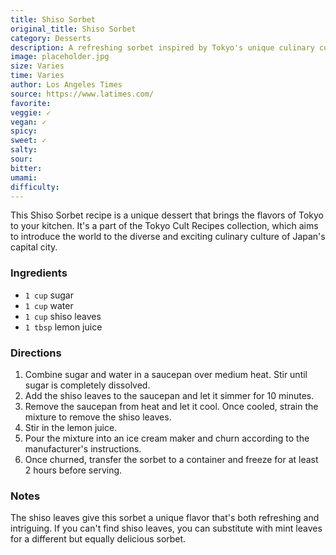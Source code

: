 ```yaml
---
title: Shiso Sorbet
original_title: Shiso Sorbet
category: Desserts
description: A refreshing sorbet inspired by Tokyo's unique culinary culture. Perfect for a hot summer day or as a palate cleanser between courses.
image: placeholder.jpg
size: Varies
time: Varies
author: Los Angeles Times
source: https://www.latimes.com/
favorite: 
veggie: ✓
vegan: ✓
spicy: 
sweet: ✓
salty: 
sour: 
bitter: 
umami: 
difficulty: 
---
```


This Shiso Sorbet recipe is a unique dessert that brings the flavors of Tokyo to your kitchen. It's a part of the Tokyo Cult Recipes collection, which aims to introduce the world to the diverse and exciting culinary culture of Japan's capital city.

### Ingredients

* `1 cup` sugar
* `1 cup` water
* `1 cup` shiso leaves
* `1 tbsp` lemon juice

### Directions

1. Combine sugar and water in a saucepan over medium heat. Stir until sugar is completely dissolved.
2. Add the shiso leaves to the saucepan and let it simmer for 10 minutes.
3. Remove the saucepan from heat and let it cool. Once cooled, strain the mixture to remove the shiso leaves.
4. Stir in the lemon juice.
5. Pour the mixture into an ice cream maker and churn according to the manufacturer's instructions.
6. Once churned, transfer the sorbet to a container and freeze for at least 2 hours before serving.

### Notes

The shiso leaves give this sorbet a unique flavor that's both refreshing and intriguing. If you can't find shiso leaves, you can substitute with mint leaves for a different but equally delicious sorbet.